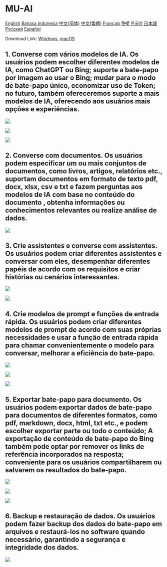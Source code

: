 # MU-AI

[English](./README.md)
[Bahasa Indonesia](./README-id-ID.md)
[中文(简体)](./README-zh-CN.md)
[中文(繁體)](./README-zh-HK.md)
[Français](./README-fr-FR.md)
[हिन्दी](./README-hi-IN.md)
[한국어](./README-ko-KR.md)
[日本語](./README-ja-JP.md)
[Русский](./README-ru-RU.md)
[Español](./README-es-ES.md)

Download Link: [Windows](https://raw.githubusercontent.com/MicroUtil/muai/main/bin/MU-AI_0.1.0_x64-GH.msi.zip),
[macOS](https://raw.githubusercontent.com/MicroUtil/muai/main/bin/MU-AI_0.1.0_x64-GH.dmg)

## 1. Converse com vários modelos de IA. Os usuários podem escolher diferentes modelos de IA, como ChatGPT ou Bing; suporte a bate-papo por imagem ao usar o Bing; mudar para o modo de bate-papo único, economizar uso de Token; no futuro, também ofereceremos suporte a mais modelos de IA, oferecendo aos usuários mais opções e experiências.

![](https://raw.githubusercontent.com/MicroUtil/muai/main/web/images/dark/1-1.jpg)

![](https://raw.githubusercontent.com/MicroUtil/muai/main/web/images/dark/1-2.jpg)

![](https://raw.githubusercontent.com/MicroUtil/muai/main/web/images/dark/1-3.jpg)

## 2. Converse com documentos. Os usuários podem especificar um ou mais conjuntos de documentos, como livros, artigos, relatórios etc., suportam documentos em formato de texto pdf, docx, xlsx, csv e txt e fazem perguntas aos modelos de IA com base no conteúdo do documento , obtenha informações ou conhecimentos relevantes ou realize análise de dados.

![](https://raw.githubusercontent.com/MicroUtil/muai/main/web/images/dark/2-1.jpg)

## 3. Crie assistentes e converse com assistentes. Os usuários podem criar diferentes assistentes e conversar com eles, desempenhar diferentes papéis de acordo com os requisitos e criar histórias ou cenários interessantes.

![](https://raw.githubusercontent.com/MicroUtil/muai/main/web/images/dark/3-1.jpg)

![](https://raw.githubusercontent.com/MicroUtil/muai/main/web/images/dark/3-2.jpg)

## 4. Crie modelos de prompt e funções de entrada rápida. Os usuários podem criar diferentes modelos de prompt de acordo com suas próprias necessidades e usar a função de entrada rápida para chamar convenientemente o modelo para conversar, melhorar a eficiência do bate-papo.

![](https://raw.githubusercontent.com/MicroUtil/muai/main/web/images/dark/4-1.jpg)

![](https://raw.githubusercontent.com/MicroUtil/muai/main/web/images/dark/4-2.jpg)

![](https://raw.githubusercontent.com/MicroUtil/muai/main/web/images/dark/4-3.jpg)

## 5. Exportar bate-papo para documento. Os usuários podem exportar dados de bate-papo para documentos de diferentes formatos, como pdf, markdown, docx, html, txt etc., e podem escolher exportar parte ou todo o conteúdo; A exportação de conteúdo de bate-papo do Bing também pode optar por remover os links de referência incorporados na resposta; conveniente para os usuários compartilharem ou salvarem os resultados do bate-papo.

![](https://raw.githubusercontent.com/MicroUtil/muai/main/web/images/dark/5-1.jpg)

![](https://raw.githubusercontent.com/MicroUtil/muai/main/web/images/dark/5-2.jpg)

![](https://raw.githubusercontent.com/MicroUtil/muai/main/web/images/dark/5-3.jpg)

## 6. Backup e restauração de dados. Os usuários podem fazer backup dos dados do bate-papo em arquivos e restaurá-los no software quando necessário, garantindo a segurança e integridade dos dados.

![](https://raw.githubusercontent.com/MicroUtil/muai/main/web/images/dark/6-1.jpg)

